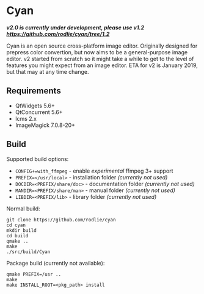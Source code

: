 # Cyan

***v2.0 is currently under development, please use v1.2 https://github.com/rodlie/cyan/tree/1.2***

Cyan is an open source cross-platform image editor. Originally designed for prepress color convertion, but now aims to be a general-purpose image editor. v2 started from scratch so it might take a while to get to the level of features you might expect from an image editor. ETA for v2 is January 2019, but that may at any time change.

## Requirements

 * QtWidgets 5.6+
 * QtConcurrent 5.6+
 * lcms 2.x
 * ImageMagick 7.0.8-20+

## Build

Supported build options:
 * ``CONFIG+=with_ffmpeg`` - enable *experimental* ffmpeg 3+ support
 * ``PREFIX=</usr/local>`` - installation folder *(currently not used)*
 * ``DOCDIR=<PREFIX/share/doc>`` - documentation folder *(currently not used)*
 * ``MANDIR=<PREFIX/share/man>`` - manual folder *(currently not used)*
 * ``LIBDIR=<PREFIX/lib>`` - library folder *(currently not used)*

Normal build:
```
git clone https://github.com/rodlie/cyan
cd cyan
mkdir build
cd build
qmake ..
make
./src/build/Cyan
```

Package build (currently not available):
```
qmake PREFIX=/usr ..
make
make INSTALL_ROOT=<pkg_path> install
```
